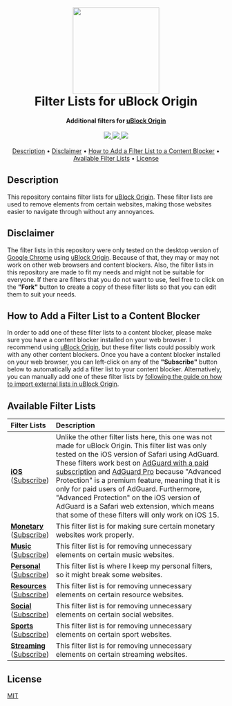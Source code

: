 <h1 align="center">
  <img src="https://i.imgur.com/gHZokvm.png" width="200">
  <br>
  Filter Lists for uBlock Origin
  <br>
</h1>

<div align="center">
  <b>
    Additional filters for 
    <a href="https://github.com/gorhill/uBlock">
      uBlock Origin
    </a>
  </b>
  <br>
  <br>
  <a href="https://github.com/MrBukLau/filter-lists-for-ublock-origin/blob/master/LICENSE">
    <img src="https://img.shields.io/badge/License-MIT-181717?style=for-the-badge&logo=github">
  </a>
  <a href="https://kb.adguard.com/en/general/how-to-create-your-own-ad-filters">
    <img src="https://img.shields.io/badge/Syntax-AdGuard-68BC71?style=for-the-badge&logo=adguard">
  </a>
  <a href="https://github.com/gorhill/uBlock/wiki/Static-filter-syntax">
    <img src="https://img.shields.io/badge/Syntax-uBlock%20Origin%20Static-800000?style=for-the-badge&logo=ublock-origin">
  </a>
  <br>
  <br>
  <a href="#description">Description</a> •
  <a href="#disclaimer">Disclaimer</a> •
  <a href="#how-to-add-a-filter-list-to-a-content-blocker">How to Add a Filter List to a Content Blocker</a> •
  <a href="#available-filter-lists">Available Filter Lists</a> •
  <a href="#license">License</a>
</div>

## Description
This repository contains filter lists for [uBlock Origin](https://github.com/gorhill/uBlock). These filter lists are used to remove elements from certain websites, making those websites easier to navigate through without any annoyances.

## Disclaimer
The filter lists in this repository were only tested on the desktop version of [Google Chrome](https://www.google.com/chrome/) using [uBlock Origin](https://chrome.google.com/webstore/detail/ublock-origin/cjpalhdlnbpafiamejdnhcphjbkeiagm). Because of that, they may or may not work on other web browsers and content blockers. Also, the filter lists in this repository are made to fit my needs and might not be suitable for everyone. If there are filters that you do not want to use, feel free to click on the **"Fork"** button to create a copy of these filter lists so that you can edit them to suit your needs.

## How to Add a Filter List to a Content Blocker
In order to add one of these filter lists to a content blocker, please make sure you have a content blocker installed on your web browser. I recommend using [uBlock Origin](https://github.com/gorhill/uBlock), but these filter lists could possibly work with any other content blockers. Once you have a content blocker installed on your web browser, you can left-click on any of the **"Subscribe"** button below to automatically add a filter list to your content blocker. Alternatively, you can manually add one of these filter lists by [following the guide on how to import external lists in uBlock Origin](https://github.com/gorhill/uBlock/wiki/Filter-lists-from-around-the-web).

## Available Filter Lists
| **Filter Lists**               | **Description**                                                         |
|:-------------------------------|:------------------------------------------------------------------------|
| **[iOS][iOS List]** <br> ([Subscribe][iOS Subscription]) | Unlike the other filter lists here, this one was not made for uBlock Origin. This filter list was only tested on the iOS version of Safari using AdGuard. These filters work best on [AdGuard with a paid subscription](https://apps.apple.com/us/app/adguard-adblock-privacy/id1047223162) and [AdGuard Pro](https://apps.apple.com/us/app/adguard-pro-adblock-privacy/id1126386264) because "Advanced Protection" is a premium feature, meaning that it is only for paid users of AdGuard. Furthermore, "Advanced Protection" on the iOS version of AdGuard is a Safari web extension, which means that some of these filters will only work on iOS 15.
| **[Monetary][Monetary List]** <br> ([Subscribe][Monetary Subscription]) | This filter list is for making sure certain monetary websites work properly.
| **[Music][Music List]** <br> ([Subscribe][Music Subscription]) | This filter list is for removing unnecessary elements on certain music websites.
| **[Personal][Personal List]** <br> ([Subscribe][Personal Subscription]) | This filter list is where I keep my personal filters, so it might break some websites.
| **[Resources][Resources List]** <br> ([Subscribe][Resources Subscription]) | This filter list is for removing unnecessary elements on certain resource websites.
| **[Social][Social List]** <br> ([Subscribe][Social Subscription]) | This filter list is for removing unnecessary elements on certain social websites.
| **[Sports][Sports List]** <br> ([Subscribe][Sports Subscription]) | This filter list is for removing unnecessary elements on certain sport websites.
| **[Streaming][Streaming List]** <br> ([Subscribe][Streaming Subscription]) | This filter list is for removing unnecessary elements on certain streaming websites.

<!-- Filter Lists -->
[iOS List]: https://github.com/MrBukLau/filter-lists-for-ublock-origin/blob/master/filter_lists/iosfilterlist.txt
[Monetary List]: https://github.com/MrBukLau/filter-lists-for-ublock-origin/blob/master/filter_lists/monetaryfilterlist.txt
[Music List]: https://github.com/MrBukLau/filter-lists-for-ublock-origin/blob/master/filter_lists/musicfilterlist.txt
[Personal List]: https://github.com/MrBukLau/filter-lists-for-ublock-origin/blob/master/filter_lists/personalfilterlist.txt
[Resources List]: https://github.com/MrBukLau/filter-lists-for-ublock-origin/blob/master/filter_lists/resourcesfilterlist.txt
[Social List]: https://github.com/MrBukLau/filter-lists-for-ublock-origin/blob/master/filter_lists/socialfilterlist.txt
[Sports List]: https://github.com/MrBukLau/filter-lists-for-ublock-origin/blob/master/filter_lists/sportsfilterlist.txt
[Streaming List]: https://github.com/MrBukLau/filter-lists-for-ublock-origin/blob/master/filter_lists/streamingfilterlist.txt

<!-- Subscription Lists -->
[iOS Subscription]: https://subscribe.adblockplus.org/?location=https://github.com/MrBukLau/filter-lists-for-ublock-origin/raw/master/filter_lists/iosfilterlist.txt&title=iOS%20Filter%20List
[Monetary Subscription]: https://subscribe.adblockplus.org/?location=https://github.com/MrBukLau/filter-lists-for-ublock-origin/raw/master/filter_lists/monetaryfilterlist.txt&title=Monetary%20Filter%20List
[Music Subscription]: https://subscribe.adblockplus.org/?location=https://github.com/MrBukLau/filter-lists-for-ublock-origin/raw/master/filter_lists/musicfilterlist.txt&title=Music%20Filter%20List
[Personal Subscription]: https://subscribe.adblockplus.org/?location=https://github.com/MrBukLau/filter-lists-for-ublock-origin/raw/master/filter_lists/personalfilterlist.txt&title=Personal%20Filter%20List
[Resources Subscription]: https://subscribe.adblockplus.org/?location=https://github.com/MrBukLau/filter-lists-for-ublock-origin/raw/master/filter_lists/resourcesfilterlist.txt&title=Resources%20Filter%20List
[Social Subscription]: https://subscribe.adblockplus.org/?location=https://github.com/MrBukLau/filter-lists-for-ublock-origin/raw/master/filter_lists/socialfilterlist.txt&title=Social%20Filter%20List
[Sports Subscription]: https://subscribe.adblockplus.org/?location=https://github.com/MrBukLau/filter-lists-for-ublock-origin/raw/master/filter_lists/sportsfilterlist.txt&title=Sports%20Filter%20List
[Streaming Subscription]: https://subscribe.adblockplus.org/?location=https://github.com/MrBukLau/filter-lists-for-ublock-origin/raw/master/filter_lists/streamingfilterlist.txt&title=Streaming%20Filter%20List

## License
[MIT](https://github.com/MrBukLau/filter-lists-for-ublock-origin/blob/master/LICENSE)
